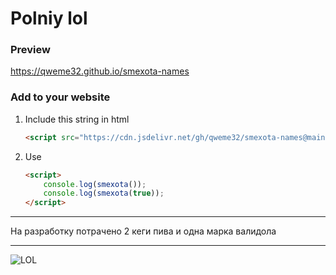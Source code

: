 # Polniy lol

### Preview
https://qweme32.github.io/smexota-names

### Add to your website
1. Include this string in html  
    ```html
    <script src="https://cdn.jsdelivr.net/gh/qweme32/smexota-names@main/smexota.js"></script>```
2. Use
    ```html
    <script>
        console.log(smexota());
        console.log(smexota(true));
    </script>
    ```

---
На разработку потрачено 2 кеги пива и одна марка валидола

---
![LOL](https://avatars.mds.yandex.net/i?id=8bd05104b6e7eda3a5ac8fd0587cf53f299509a6-8497167-images-thumbs&n=13)